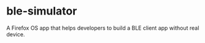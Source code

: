 # ble-simulator
A Firefox OS app that helps developers to build a BLE client app without real device.
